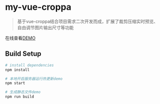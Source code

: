 # my-vue-croppa

> 基于vue-croppa结合项目需求二次开发而成，扩展了裁剪压缩实时预览、自由调节图片输出尺寸等功能

在线查看[DEMO](http://works.linyk.me/my_croppa/)

## Build Setup

``` bash
# install dependencies
npm install

# 本地开启服务器运行热更新demo
npm start

# 生成静态文件demo
npm run build

```

